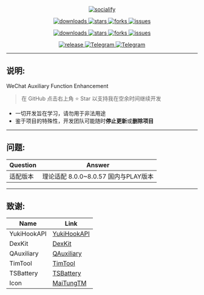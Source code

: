 <p align="center">
    <a href="https://github.com/HdShare/WAuxiliary_Public">
        <img src="https://socialify.git.ci/HdShare/WAuxiliary_Public/image?description=1&font=Rokkitt&language=1&name=1&owner=1&theme=Auto" alt="socialify"/>
    </a>
</p>

<p align="center">
    <a href="https://github.com/HdShare/WAuxiliary_Public/releases">
        <img src="https://img.shields.io/github/downloads/HdShare/WAuxiliary_Public/total?style=flat-square&label=GithubRepo&labelColor=1b1f23&color=eeeeee" alt="downloads">
    </a>
    <a href="https://github.com/HdShare/WAuxiliary_Public/stargazers">
        <img src="https://img.shields.io/github/stars/HdShare/WAuxiliary_Public?style=flat-square&label=Stars&labelColor=1b1f23&color=dfb317" alt="stars">
    </a>
    <a href="https://github.com/HdShare/WAuxiliary_Public/network/members">
        <img src="https://img.shields.io/github/forks/HdShare/WAuxiliary_Public?style=flat-square&label=Forks&labelColor=1b1f23&color=97ca00" alt="forks">
    </a>
    <a href="https://github.com/HdShare/WAuxiliary_Public/issues">
        <img src="https://img.shields.io/github/issues/HdShare/WAuxiliary_Public?style=flat-square&label=Issues&labelColor=1b1f23&color=007ec6" alt="issues">
    </a>
</p>

<p align="center">
    <a href="https://github.com/Xposed-Modules-Repo/me.hd.wauxv/releases">
        <img src="https://img.shields.io/github/downloads/Xposed-Modules-Repo/me.hd.wauxv/total?style=flat-square&label=LSPosedRepo&labelColor=f48fb1&color=eeeeee" alt="downloads">
    </a>
    <a href="https://github.com/Xposed-Modules-Repo/me.hd.wauxv/stargazers">
        <img src="https://img.shields.io/github/stars/Xposed-Modules-Repo/me.hd.wauxv?style=flat-square&label=Stars&labelColor=f48fb1&color=dfb317" alt="stars">
    </a>
    <a href="https://github.com/Xposed-Modules-Repo/me.hd.wauxv/network/members">
        <img src="https://img.shields.io/github/forks/Xposed-Modules-Repo/me.hd.wauxv?style=flat-square&label=Forks&labelColor=f48fb1&color=97ca00" alt="forks">
    </a>
    <a href="https://github.com/Xposed-Modules-Repo/me.hd.wauxv/issues">
        <img src="https://img.shields.io/github/issues/Xposed-Modules-Repo/me.hd.wauxv?style=flat-square&label=Issues&labelColor=f48fb1&color=007ec6" alt="issues">
    </a>
</p>

<p align="center">
    <a href="https://github.com/HdShare/WAuxiliary_Public/releases/latest">
        <img src="https://img.shields.io/github/v/release/HdShare/WAuxiliary_Public?style=flat-square&label=Release&labelColor=28c445&color=c8c8c8" alt="release">
    </a>
    <a href="https://t.me/Hd_WAuxiliary_CI">
        <img src="https://img.shields.io/static/v1?style=flat-square&label=Telegram&labelColor=01bfaf&message=Channel&color=099fdf" alt="Telegram">
    </a>
    <a href="https://t.me/Hd_WAuxiliary">
        <img src="https://img.shields.io/static/v1?style=flat-square&label=Telegram&labelColor=01bfaf&message=Group&color=099fdf" alt="Telegram">
    </a>
</p>

---

## 说明:

WeChat Auxiliary Function Enhancement
> 在 GitHub 点击右上角 ⭐ Star 以支持我在空余时间继续开发
- 一切开发旨在学习，请勿用于非法用途
- 鉴于项目的特殊性，开发团队可能随时**停止更新**或**删除项目**

---

## 问题:

| Question | Answer                               |
| -------- | ------------------------------------ |
| 适配版本 | 理论适配 8.0.0~8.0.57 国内与PLAY版本 |

---

## 致谢:

| Name        | Link                                                      |
| ----------- | --------------------------------------------------------- |
| YukiHookAPI | [YukiHookAPI](https://github.com/HighCapable/YukiHookAPI) |
| DexKit      | [DexKit](https://github.com/LuckyPray/DexKit)             |
| QAuxiliary  | [QAuxiliary](https://github.com/cinit/QAuxiliary)         |
| TimTool     | [TimTool](https://github.com/suzhelan/TimTool)            |
| TSBattery   | [TSBattery](https://github.com/fankes/TSBattery)          |
| Icon        | [MaiTungTM](https://github.com/Lagrio)                    |
